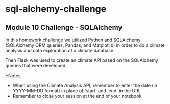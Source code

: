# sql-alchemy-challenge
Module 10 Challenge - SQLAlchemy
-----------------------------------------
In this homework challenge we utilized Python and SQLAlchemy (SQLAlchemy ORM queries, Pandas, and Matplotlib) in order to do a climate analysis and data exploration of a climate database.

Then Flask was used to create an climate API based on the SQLAlchemy queries that were developed.

*Notes 
- When using the Climate Analysis API, remember to enter the date (in YYYY-MM-DD format) in place of 'start' and 'end' in the URL
- Remember to close your session at the end of your notebook.   
